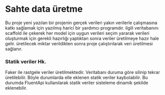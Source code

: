 # Sahte data üretme 
Bu proje yeni yazılan bir projenin gerçek verileri yakın verilerle çalışmasına katkı sağlamak için yazılmış harici bir yardımcı programdır.
ilgili veritabanını scaffold ile çekerek her model için uygun verileri seçim yararak verileri oluşturmak için gerekli hazırlığı yaptıktan sonra veriler üretilmeye hazır hale gelir.
üretilecek miktar verildikten sonra proje çalıştırılarak veri üretilmesi sağlanır.

### Statik veriler Hk.
Faker ile rastgele veriler üretilmektedir. Veritabanı duruma göre silinip tekrar üretilebilir. Böyle durumlarda elle eklenen statik veriler kaybolabilir.
Bu durumda FluentApi kullanılarak statik veriler sisteleme dinamik şekilde eklenebilir. 


